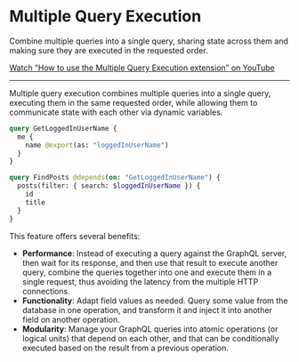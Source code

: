 # Multiple Query Execution

Combine multiple queries into a single query, sharing state across them and making sure they are executed in the requested order.

[Watch “How to use the Multiple Query Execution extension” on YouTube](https://www.youtube.com/watch?v=Z85vSxr3RXs)

---

Multiple query execution combines multiple queries into a single query, executing them in the same requested order, while allowing them to communicate state with each other via dynamic variables.

```graphql
query GetLoggedInUserName {
  me {
    name @export(as: "loggedInUserName")
  }
}

query FindPosts @depends(on: "GetLoggedInUserName") {
  posts(filter: { search: $loggedInUserName }) {
    id
    title
  }
}
```

This feature offers several benefits:

- **Performance**: Instead of executing a query against the GraphQL server, then wait for its response, and then use that result to execute another query, combine the queries together into one and execute them in a single request, thus avoiding the latency from the multiple HTTP connections.
- **Functionality**: Adapt field values as needed. Query some value from the database in one operation, and transform it and inject it into another field on another operation.
- **Modularity**: Manage your GraphQL queries into atomic operations (or logical units) that depend on each other, and that can be conditionally executed based on the result from a previous operation.

<!-- ## List of bundled extensions

- [Multiple Query Execution](../../../../../extensions/multiple-query-execution/docs/modules/multiple-query-execution/en.md) -->
